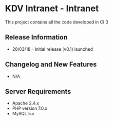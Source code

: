 # KDV Intranet - Intranet 

This project contains all the code developed in CI 3

## Release Information

- 20/03/18 - Initial release (v0.1) launched

## Changelog and New Features

- N/A

## Server Requirements

- Apache 2.4.x
- PHP version 7.0.x
- MySQL 5.x
